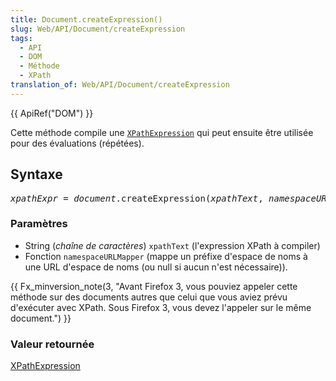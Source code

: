 ```yaml
---
title: Document.createExpression()
slug: Web/API/Document/createExpression
tags:
  - API
  - DOM
  - Méthode
  - XPath
translation_of: Web/API/Document/createExpression
---
```

<p>{{ ApiRef("DOM") }}</p>

<p>Cette méthode compile une <code><a href="/fr/docs/Web/API/XPathExpression">XPathExpression</a></code> qui peut ensuite être utilisée pour des évaluations (répétées).</p>

<h2 id="Syntax">Syntaxe</h2>

<pre class="eval"><em>xpathExpr</em> = <em>document</em>.createExpression(<em>xpathText</em>, <em>namespaceURLMapper</em>);
</pre>

<h3 id="Arguments">Paramètres</h3>

<ul>
 <li>String (<em>chaîne de caractères</em>) <code>xpathText</code> (l'expression XPath à compiler)</li>
 <li>Fonction <code>namespaceURLMapper</code> (mappe un préfixe d'espace de noms à une URL d'espace de noms (ou null si aucun n'est nécessaire)).</li>
</ul>

<p>{{ Fx_minversion_note(3, "Avant Firefox 3, vous pouviez appeler cette méthode sur des documents autres que celui que vous aviez prévu d'exécuter avec XPath. Sous Firefox 3, vous devez l'appeler sur le même document.") }}</p>

<h3 id="Return">Valeur retournée</h3>

<p><a href="/fr/docs/Web/API/XPathExpression">XPathExpression</a></p>
